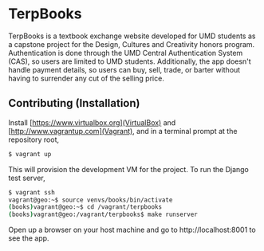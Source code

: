 TerpBooks
=========

TerpBooks is a textbook exchange website developed for UMD students as a capstone project for the Design, Cultures and Creativity honors program. Authentication is done through the UMD Central Authentication System (CAS), so users are limited to UMD students. Additionally, the app doesn't handle payment details, so users can buy, sell, trade, or barter without having to surrender any cut of the selling price.

Contributing (Installation)
---------------------------

Install [https://www.virtualbox.org](VirtualBox) and [http://www.vagrantup.com](Vagrant), and in a terminal prompt at the repository root,

```sh
$ vagrant up
```

This will provision the development VM for the project. To run the Django test server,

```sh
$ vagrant ssh
vagrant@geo:~$ source venvs/books/bin/activate
(books)vagrant@geo:~$ cd /vagrant/terpbooks
(books)vagrant@geo:/vagrant/terpbooks$ make runserver
```

Open up a browser on your host machine and go to http://localhost:8001 to see the app.
